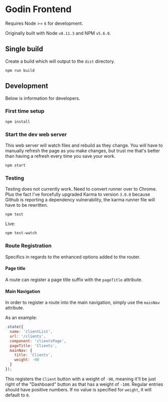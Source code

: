 # Godin Frontend

Requires Node >= `6` for development.

Originally built with Node `v8.11.3` and NPM `v5.6.0`.

## Single build
Create a build which will output to the `dist` directory.
```
npm run build
```

## Development
Below is information for developers.

### First time setup
```
npm install
```

### Start the dev web server
This web server will watch files and rebuild as they change.
You will have to manually refresh the page as you make changes, but
trust me that's better than having a refresh every time you save your work.
```
npm start
```

### Testing
Testing does not currently work. Need to convert runner over to Chrome.
Plus the fact I've forcefully upgraded Karma to version `3.0.0` because Github
is reporting a dependency vulnerability, the karma runner file will have to be
rewritten.

```
npm test
```

Live:
```
npm test-watch
```

### Route Registration
Specifics in regards to the enhanced options added to the router.

#### Page title
A route can register a page title suffix with the `pageTitle` attribute.

#### Main Navigation
In order to register a route into the main navigation, simply use the `mainNav` attribute.

As an example:

```js
.state({
  name: 'clientList',
  url: '/clients',
  component: 'clientsPage',
  pageTitle: 'Clients',
  mainNav: {
    title: 'Clients',
    weight: -90
  }
});
```

This registers the `Client` button with a weight of `-90`, meaning it'll be
just right of the "Dashboard" button as that has a weight of `-100`. Regular
entries should have positive numbers. If no value is specified for `weight`, it
will default to `0`.
